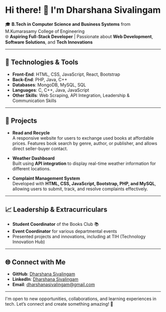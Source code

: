 # Hi there! 👋 I'm Dharshana Sivalingam

🎓 **B.Tech in Computer Science and Business Systems** from M.Kumarasamy College of Engineering  
🌐 **Aspiring Full-Stack Developer** | Passionate about **Web Development**, **Software Solutions**, and **Tech Innovations**

---

## 🔧 Technologies & Tools
- **Front-End**: HTML, CSS, JavaScript, React, Bootstrap
- **Back-End**: PHP, Java, C++
- **Databases**: MongoDB, MySQL, SQL
- **Languages**: C, C++, Java, JavaScript
- **Other Skills**: Web Scraping, API Integration, Leadership & Communication Skills

---

## 💼 Projects
- **Read and Recycle**  
  A responsive website for users to exchange used books at affordable prices. Features book search by genre, author, or publisher, and allows direct seller-buyer contact.

- **Weather Dashboard**  
  Built using **API integration** to display real-time weather information for different locations.

- **Complaint Management System**  
  Developed with **HTML, CSS, JavaScript, Bootstrap, PHP, and MySQL**, allowing users to submit, track, and resolve complaints effectively.



---

## 📈 Leadership & Extracurriculars
- **Student Coordinator** of the Books Club 📚
- **Event Coordinator** for various departmental events
- Presented projects and innovations, including at TIH (Technology Innovation Hub)

---

## 🌐 Connect with Me
- **GitHub**: [Dharshana Sivalingam](https://github.com/dharshana-s)
- **LinkedIn**: [Dharshana Sivalingam](https://www.linkedin.com/in/dharshana-sivalingamam-aa120125a/)
- **Email**: dharshanasivalingam@gmail.com

---

I'm open to new opportunities, collaborations, and learning experiences in tech. Let’s connect and create something amazing! 🚀
